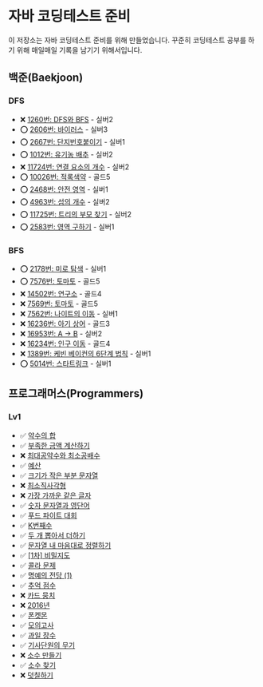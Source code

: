# 자바 코딩테스트 준비

이 저장소는 자바 코딩테스트 준비를 위해 만들었습니다. 꾸준히 코딩테스트 공부를 하기 위해 매일매일 기록을 남기기 위해서입니다.

## 백준(Baekjoon)

### DFS

- ❌ [1260번: DFS와 BFS](./src/algorithm/dfs/code/dfs1.md) - 실버2 
- ⭕ [2606번: 바이러스](./src/algorithm/dfs/code/dfs2.md) - 실버3
- ⭕ [2667번: 단지번호붙이기](./src/algorithm/dfs/code/dfs3.md) - 실버1
- ⭕ [1012번: 유기농 배추](./src/algorithm/dfs/code/dfs4.md) - 실버2
- ❌ [11724번: 연결 요소의 개수](./src/algorithm/dfs/code/dfs5.md) - 실버2
- ⭕ [10026번: 적록색약](./src/algorithm/dfs/code/dfs6.md) - 골드5
- ⭕ [2468번: 안전 영역](./src/algorithm/dfs/code/dfs7.md) - 실버1
- ⭕ [4963번: 섬의 개수](./src/algorithm/dfs/code/dfs8.md) - 실버2
- ⭕ [11725번: 트리의 부모 찾기](./src/algorithm/dfs/code/dfs9.md) - 실버2
- ⭕ [2583번: 영역 구하기](./src/algorithm/dfs/code/dfs10.md) - 실버1

### BFS

- ⭕ [2178번: 미로 탐색](./src/algorithm/bfs/code/bfs1.md) - 실버1
- ⭕ [7576번: 토마토](./src/algorithm/bfs/code/bfs2.md) - 골드5
- ❌ [14502번: 연구소](./src/algorithm/bfs/code/bfs3.md) - 골드4
- ❌ [7569번: 토마토](./src/algorithm/bfs/code/bfs4.md) - 골드5
- ❌ [7562번: 나이트의 이동](./src/algorithm/bfs/code/bfs5.md) - 실버1
- ❌ [16236번: 아기 상어](./src/algorithm/bfs/code/bfs6.md) - 골드3
- ❌ [16953번: A → B](./src/algorithm/bfs/code/bfs7.md) - 실버2
- ❌ [16234번: 인구 이동](./src/algorithm/bfs/code/bfs8.md) - 골드4
- ❌ [1389번: 케빈 베이컨의 6단계 법칙](./src/algorithm/bfs/code/bfs9.md) - 실버1
- ⭕ [5014번: 스타트링크](./src/algorithm/bfs/code/bfs10.md) - 실버1

## 프로그래머스(Programmers)

### Lv1

- ✅ [약수의 합](./src/algorithm/programmers/lv1/약수의합.java)
- ✅ [부족한 금액 계산하기](./src/algorithm/programmers/lv1/부족한_금액_계산하기.java)
- ❌ [최대공약수와 최소공배수](./src/algorithm/programmers/lv1/최대공약수와_최소공배수.java)
- ✅ [예산](./src/algorithm/programmers/lv1/예산.java)
- ✅ [크기가 작은 부분 문자열](./src/algorithm/programmers/lv1/크기가_작은_부분_문자열.java)
- ❌ [최소직사각형](./src/algorithm/programmers/lv1/최소직사각형.java)
- ❌ [가장 가까운 같은 글자](./src/algorithm/programmers/lv1/가장_가까운_같은_글자.java)
- ✅ [숫자 문자열과 영단어](./src/algorithm/programmers/lv1/숫자_문자열과_영단어.java)
- ✅ [푸드 파이트 대회](./src/algorithm/programmers/lv1/푸드_파이트_대회.java)
- ✅ [K번째수](./src/algorithm/programmers/lv1/K번째수.java)
- ✅ [두 개 뽑아서 더하기](./src/algorithm/programmers/lv1/두_개_뽑아서_더하기.java)
- ✅ [문자열 내 마음대로 정렬하기](./src/algorithm/programmers/lv1/문자열_내_마음대로_정렬하기.java)
- ✅ [[1차] 비밀지도](./src/algorithm/programmers/lv1/비밀지도_1차.java)
- ✅ [콜라 문제](./src/algorithm/programmers/lv1/콜라_문제.java)
- ✅ [명예의 전당 (1)](./src/algorithm/programmers/lv1/명예의_전당_1.java)
- ✅ [추억 점수](./src/algorithm/programmers/lv1/추억_점수.java)
- ❌ [카드 뭉치](./src/algorithm/programmers/lv1/카드_뭉치.java)
- ❌ [2016년](./src/algorithm/programmers/lv1/Year2016.java)
- ✅ [폰켓몬](./src/algorithm/programmers/lv1/폰켓몬.java)
- ✅ [모의고사](./src/algorithm/programmers/lv1/모의고사.java)
- ✅ [과일 장수](./src/algorithm/programmers/lv1/과일_장수.java)
- ✅ [기사단원의 무기](./src/algorithm/programmers/lv1/기사단원의_무기.java)
- ❌ [소수 만들기](./src/algorithm/programmers/lv1/소수_만들기.java)
- ✅ [소수 찾기](./src/algorithm/programmers/lv1/소수_찾기.java)
- ❌ [덧칠하기](./src/algorithm/programmers/lv1/덧칠하기.java)
